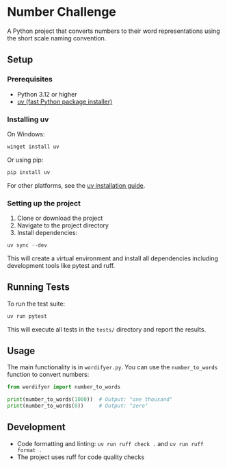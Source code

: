# Number Challenge

A Python project that converts numbers to their word representations using the short scale naming convention.

## Setup

### Prerequisites

- Python 3.12 or higher
- [uv (fast Python package installer)](https://github.com/astral-sh/uv)

### Installing uv

On Windows:

```powershell
winget install uv
```

Or using pip:

```powershell
pip install uv
```

For other platforms, see the [uv installation guide](https://docs.astral.sh/uv/getting-started/installation/).

### Setting up the project

1. Clone or download the project
2. Navigate to the project directory
3. Install dependencies:

```powershell
uv sync --dev
```

This will create a virtual environment and install all dependencies including development tools like pytest and ruff.

## Running Tests

To run the test suite:

```powershell
uv run pytest
```

This will execute all tests in the `tests/` directory and report the results.

## Usage

The main functionality is in `wordifyer.py`. You can use the `number_to_words` function to convert numbers:

```python
from wordifyer import number_to_words

print(number_to_words(1000))  # Output: "one thousand"
print(number_to_words(0))     # Output: "zero"
```

## Development

- Code formatting and linting: `uv run ruff check .` and `uv run ruff format .`
- The project uses ruff for code quality checks